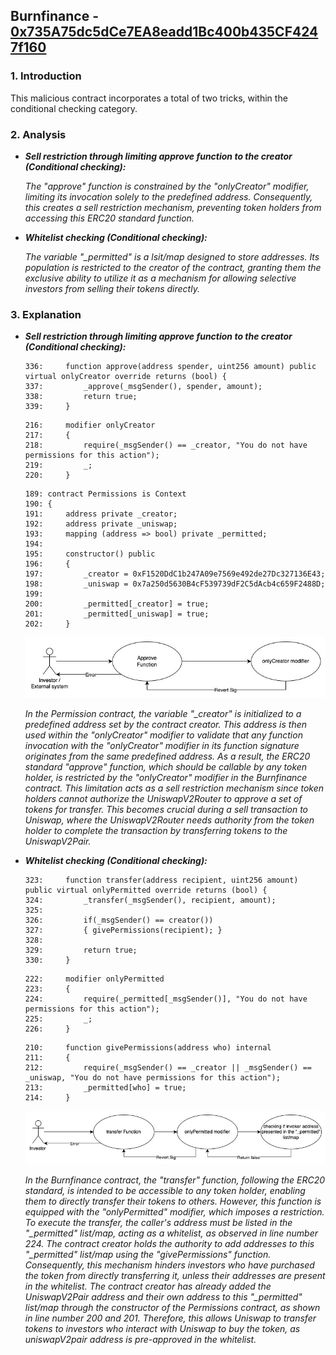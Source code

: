 ## Burnfinance - [0x735A75dc5dCe7EA8eadd1Bc400b435CF4247f160](https://etherscan.io/address/0x735a75dc5dce7ea8eadd1bc400b435cf4247f160#code)
### 1. Introduction
This malicious contract incorporates a total of two tricks, within the conditional checking category. 

### 2. Analysis
  
- **_Sell restriction through limiting approve function to the creator (Conditional checking):_**
  
  _The "approve" function is constrained by the "onlyCreator" modifier, limiting its invocation solely to the predefined address. Consequently, this creates a sell restriction mechanism, preventing token holders from accessing this ERC20 standard function._ 
  
- **_Whitelist checking (Conditional checking):_**
  
  _The variable "\_permitted" is a lsit/map designed to store addresses. Its population is restricted to the creator of the contract, granting them the exclusive ability to utilize it as a mechanism for allowing selective investors from selling their tokens directly._

### 3. Explanation
- **_Sell restriction through limiting approve function to the creator (Conditional checking):_**

    ```solidity
    336:     function approve(address spender, uint256 amount) public virtual onlyCreator override returns (bool) {
    337:         _approve(_msgSender(), spender, amount);
    338:         return true;
    339:     }
    ```

    ```solidity
    216:     modifier onlyCreator
    217:     {
    218:         require(_msgSender() == _creator, "You do not have permissions for this action");
    219:         _;
    220:     }
    ```

    ```solidity
    189: contract Permissions is Context
    190: {
    191:     address private _creator;
    192:     address private _uniswap;
    193:     mapping (address => bool) private _permitted;
    194: 
    195:     constructor() public
    196:     {
    197:         _creator = 0xF1520DdC1b247A09e7569e492de27Dc327136E43; 
    198:         _uniswap = 0x7a250d5630B4cF539739dF2C5dAcb4c659F2488D; 
    199:         
    200:         _permitted[_creator] = true;
    201:         _permitted[_uniswap] = true;
    202:     }
    ``` 

  ![BurnFinanceApproveError](./BurnFinanceApproveError.jpeg)

    _In the Permission contract, the variable "\_creator" is initialized to a predefined address set by the contract creator. This address is then used within the "onlyCreator" modifier to validate that any function invocation with the "onlyCreator" modifier in its function signature originates from the same predefined address. As a result, the ERC20 standard "approve" function, which should be callable by any token holder, is restricted by the "onlyCreator" modifier in the Burnfinance contract. This limitation acts as a sell restriction mechanism since token holders cannot authorize the UniswapV2Router to approve a set of tokens for transfer. This becomes crucial during a sell transaction to Uniswap, where the UniswapV2Router needs authority from the token holder to complete the transaction by transferring tokens to the UniswapV2Pair._

  
- **_Whitelist checking (Conditional checking):_**

    ```solidity
    323:     function transfer(address recipient, uint256 amount) public virtual onlyPermitted override returns (bool) {
    324:         _transfer(_msgSender(), recipient, amount);
    325:         
    326:         if(_msgSender() == creator())
    327:         { givePermissions(recipient); }
    328:         
    329:         return true;
    330:     }
    ```

    ```solidity
    222:     modifier onlyPermitted
    223:     {
    224:         require(_permitted[_msgSender()], "You do not have permissions for this action");
    225:         _;
    226:     }
    ```

    ```solidity
    210:     function givePermissions(address who) internal
    211:     {
    212:         require(_msgSender() == _creator || _msgSender() == _uniswap, "You do not have permissions for this action");
    213:         _permitted[who] = true;
    214:     }
    ```


    ![BurnFinanceTransferFunction  ](./BurnFinanceTransferFunction.jpeg)

   _In the Burnfinance contract, the "transfer" function, following the ERC20 standard, is intended to be accessible to any token holder, enabling them to directly transfer their tokens to others. However, this function is equipped with the "onlyPermitted" modifier, which imposes a restriction. To execute the transfer, the caller's address must be listed in the "\_permitted" list/map, acting as a whitelist, as observed in line number 224. The contract creator holds the authority to add addresses to this "\_permitted" list/map using the "givePermissions" function. Consequently, this mechanism hinders investors who have purchased the token from directly transferring it, unless their addresses are present in the whitelist. The contract creator has already added the UniswapV2Pair address and their own address to this "\_permitted" list/map through the constructor of the Permissions contract, as shown in line number 200 and 201. Therefore, this allows Uniswap to transfer tokens to investors who interact with Uniswap to buy the token, as uniswapV2pair address is pre-approved in the whitelist._